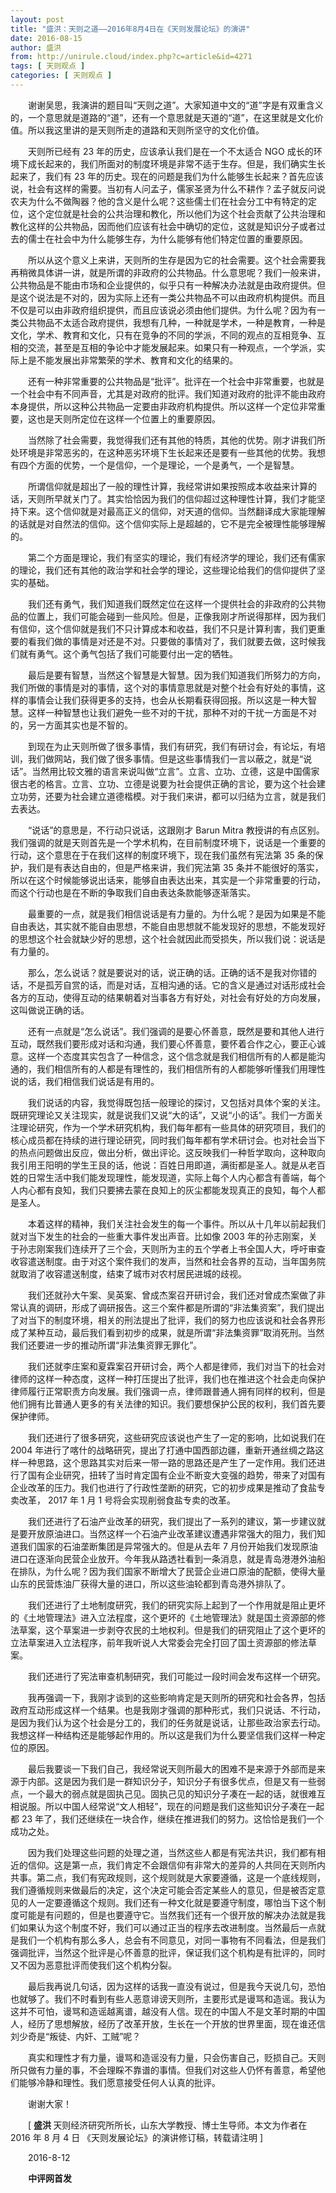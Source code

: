 ```yaml
---
layout: post
title: "盛洪：天则之道——2016年8月4日在《天则发展论坛》的演讲"
date: 2016-08-15
author: 盛洪
from: http://unirule.cloud/index.php?c=article&id=4271
tags: [ 天则观点 ]
categories: [ 天则观点 ]
---
```


<div class="article">
 <div class="body-text">
  <p class="MsoNormal" style="text-indent:21.0pt;">
   谢谢吴思，我演讲的题目叫“天则之道”。大家知道中文的“道”字是有双重含义的，一个意思就是道路的“道”，还有一个意思就是天道的“道”，在这里就是文化价值。所以我这里讲的是天则所走的道路和天则所坚守的文化价值。
  </p>
  <p class="MsoNormal" style="text-indent:21.0pt;">
   <span lang="EN-US">
   </span>
  </p>
  <p class="MsoNormal" style="text-indent:21.0pt;">
   天则所已经有
   <span lang="EN-US">
    23
   </span>
   年的历史，应该承认我们是在一个不太适合
   <span lang="EN-US">
    NGO
   </span>
   成长的环境下成长起来的，我们所面对的制度环境是非常不适于生存。但是，我们确实生长起来了，我们有
   <span lang="EN-US">
    23
   </span>
   年的历史。现在的问题是我们为什么能够生长起来？首先应该说，社会有这样的需要。当初有人问孟子，儒家圣贤为什么不耕作？孟子就反问说农夫为什么不做陶器？他的含义是什么呢？这些儒士们在社会分工中有特定的定位，这个定位就是社会的公共治理和教化，所以他们为这个社会贡献了公共治理和教化这样的公共物品，因而他们应该有社会中确切的定位，这就是知识分子或者过去的儒士在社会中为什么能够生存，为什么能够有他们特定位置的重要原因。
  </p>
  <p class="MsoNormal" style="text-indent:21.0pt;">
   <span lang="EN-US">
   </span>
  </p>
  <p class="MsoNormal" style="text-indent:21.0pt;">
   所以从这个意义上来讲，天则所的生存是因为它的社会需要。这个社会需要我再稍微具体讲一讲，就是所谓的非政府的公共物品。什么意思呢？我们一般来讲，公共物品是不能由市场和企业提供的，似乎只有一种解决办法就是由政府提供。但是这个说法是不对的，因为实际上还有一类公共物品不可以由政府机构提供。而且不仅是可以由非政府组织提供，而且应该说必须由他们提供。为什么呢？因为有一类公共物品不太适合政府提供，我想有几种，一种就是学术，一种是教育，一种是文化，学术、教育和文化，只有在竞争的不同的学派，不同的观点的互相竞争、互相的交流，甚至是互相的争论中才能发展起来。如果只有一种观点，一个学派，实际上是不能发展出非常繁荣的学术、教育和文化的结果的。
  </p>
  <p class="MsoNormal" style="text-indent:21.0pt;">
   <span lang="EN-US">
   </span>
  </p>
  <p class="MsoNormal" style="text-indent:21.0pt;">
   还有一种非常重要的公共物品是“批评”。批评在一个社会中非常重要，也就是一个社会中有不同声音，尤其是对政府的批评。我们知道对政府的批评不能由政府本身提供，所以这种公共物品一定要由非政府机构提供。所以这样一个定位非常重要，这也是天则所定位在这样一个位置上的重要原因。
  </p>
  <p class="MsoNormal" style="text-indent:21.0pt;">
   <span lang="EN-US">
   </span>
  </p>
  <p class="MsoNormal" style="text-indent:21.0pt;">
   当然除了社会需要，我觉得我们还有其他的特质，其他的优势。刚才讲我们所处环境是非常恶劣的，在这种恶劣环境下生长起来还是要有一些其他的优势。我想有四个方面的优势，一个是信仰，一个是理论，一个是勇气，一个是智慧。
  </p>
  <p class="MsoNormal" style="text-indent:21.0pt;">
   <span lang="EN-US">
   </span>
  </p>
  <p class="MsoNormal" style="text-indent:21.0pt;">
   所谓信仰就是超出了一般的理性计算，我经常讲如果按照成本收益来计算的话，天则所早就关门了。其实恰恰因为我们的信仰超过这种理性计算，我们才能坚持下来。这个信仰就是对最高正义的信仰，对天道的信仰。当然翻译成大家能理解的话就是对自然法的信仰。这个信仰实际上是超越的，它不是完全被理性能够理解的。
  </p>
  <p class="MsoNormal" style="text-indent:21.0pt;">
   <span lang="EN-US">
   </span>
  </p>
  <p class="MsoNormal" style="text-indent:21.0pt;">
   第二个方面是理论，我们有坚实的理论，我们有经济学的理论，我们还有儒家的理论，我们还有其他的政治学和社会学的理论，这些理论给我们的信仰提供了坚实的基础。
  </p>
  <p class="MsoNormal" style="text-indent:21.0pt;">
   <span lang="EN-US">
   </span>
  </p>
  <p class="MsoNormal" style="text-indent:21.0pt;">
   我们还有勇气，我们知道我们既然定位在这样一个提供社会的非政府的公共物品的位置上，我们可能会碰到一些风险。但是，正像我刚才所说得那样，因为我们有信仰，这个信仰就是我们不只计算成本和收益，我们不只是计算利害，我们更重要的看我们做的事情是对还是不对。只要做的事情对了，我们就要去做，这时候我们就有勇气。这个勇气包括了我们可能要付出一定的牺牲。
  </p>
  <p class="MsoNormal" style="text-indent:21.0pt;">
   <span lang="EN-US">
   </span>
  </p>
  <p class="MsoNormal" style="text-indent:21.0pt;">
   最后是要有智慧，当然这个智慧是大智慧。因为我们知道我们所努力的方向，我们所做的事情是对的事情，这个对的事情意思就是对整个社会有好处的事情，这样的事情会让我们获得更多的支持，也会从长期看获得回报。所以这是一种大智慧。这样一种智慧也让我们避免一些不对的干扰，那种不对的干扰一方面是不对的，另一方面其实也是不智的。
  </p>
  <p class="MsoNormal" style="text-indent:21.0pt;">
   <span lang="EN-US">
   </span>
  </p>
  <p class="MsoNormal" style="text-indent:21.0pt;">
   到现在为止天则所做了很多事情，我们有研究，我们有研讨会，有论坛，有培训，我们做网站，我们做了很多事情。但是这些事情我们一言以蔽之，就是“说话”。当然用比较文雅的语言来说叫做“立言”。立言、立功、立德，这是中国儒家很古老的格言。立言、立功、立德是说要为社会提供正确的言论，要为这个社会建立功劳，还要为社会建立道德楷模。对于我们来讲，都可以归结为立言，就是我们去表达。
  </p>
  <p class="MsoNormal" style="text-indent:21.0pt;">
   <span lang="EN-US">
   </span>
  </p>
  <p class="MsoNormal" style="text-indent:21.0pt;">
   “说话”的意思是，不行动只说话，这跟刚才
   <span lang="EN-US">
    Barun Mitra
   </span>
   教授讲的有点区别。我们强调的就是天则首先是一个学术机构，在目前制度环境下，说话是一个重要的行动，这个意思在于在我们这样的制度环境下，现在我们虽然有宪法第
   <span lang="EN-US">
    35
   </span>
   条的保护，我们是有表达自由的，但是严格来讲，我们宪法第
   <span lang="EN-US">
    35
   </span>
   条并不能很好的落实，所以在这个时候能够说出话来，能够自由表达出来，其实是一个非常重要的行动，而这个行动也是在不断的争取我们自由表达条款能够逐渐落实。
  </p>
  <p class="MsoNormal" style="text-indent:21.0pt;">
   <span lang="EN-US">
   </span>
  </p>
  <p class="MsoNormal" style="text-indent:21.0pt;">
   最重要的一点，就是我们相信说话是有力量的。为什么呢？是因为如果是不能自由表达，其实就不能自由思想，不能自由思想就不能发现好的思想，不能发现好的思想这个社会就缺少好的思想，这个社会就因此而受损失，所以我们说：说话是有力量的。
  </p>
  <p class="MsoNormal" style="text-indent:21.0pt;">
   <span lang="EN-US">
   </span>
  </p>
  <p class="MsoNormal" style="text-indent:21.0pt;">
   那么，怎么说话？就是要说对的话，说正确的话。正确的话不是我对你错的话，不是孤芳自赏的话，而是对话，互相沟通的话。它的含义是通过对话形成社会各方的互动，使得互动的结果朝着对当事各方有好处，对社会有好处的方向发展，这叫做说正确的话。
  </p>
  <p class="MsoNormal" style="text-indent:21.0pt;">
   <span lang="EN-US">
   </span>
  </p>
  <p class="MsoNormal" style="text-indent:21.0pt;">
   还有一点就是“怎么说话”。我们强调的是要心怀善意，既然是要和其他人进行互动，既然我们要形成对话和沟通，我们要心怀善意，要怀着合作之心，要正心诚意。这样一个态度其实包含了一种信念，这个信念就是我们相信所有的人都是能沟通的，我们相信所有的人都是有理性的，我们相信所有的人都能够听懂我们用理性说的话，我们相信我们说话是有用的。
  </p>
  <p class="MsoNormal" style="text-indent:21.0pt;">
   <span lang="EN-US">
   </span>
  </p>
  <p class="MsoNormal" style="text-indent:21.0pt;">
   我们说话的内容，我觉得既包括一般理论的探讨，又包括对具体个案的关注。既研究理论又关注现实，就是说我们又说“大的话”，又说“小的话”。我们一方面关注理论研究，作为一个学术研究机构，我们每年都有一些具体的研究项目，我们的核心成员都在持续的进行理论研究，同时我们每年都有学术研讨会。也对社会当下的热点问题做出反应，做出分析，做出评论。这反映我们一种哲学取向，这种取向我引用王阳明的学生王艮的话，他说：百姓日用即道，满街都是圣人。就是从老百姓的日常生活中我们能发现理性，能发现道，实际上每个人内心都含有善端，每个人内心都有良知，我们只要拂去蒙在良知上的灰尘都能发现真正的良知，每个人都是圣人。
  </p>
  <p class="MsoNormal" style="text-indent:21.0pt;">
   <span lang="EN-US">
   </span>
  </p>
  <p class="MsoNormal" style="text-indent:21.0pt;">
   本着这样的精神，我们关注社会发生的每一个事件。所以从十几年以前起我们就对当下发生的社会的一些重大事件发出声音。比如像
   <span lang="EN-US">
    2003
   </span>
   年的孙志刚案，关于孙志刚案我们连续开了三个会，天则所为主的五个学者上书全国人大，呼吁审查收容遣送制度。由于对这个案件我们的发声，当然和社会各界的互动，当年国务院就取消了收容遣送制度，结束了城市对农村居民进城的歧视。
  </p>
  <p class="MsoNormal" style="text-indent:21.0pt;">
   <span lang="EN-US">
   </span>
  </p>
  <p class="MsoNormal" style="text-indent:21.0pt;">
   我们还就孙大午案、吴英案、曾成杰案召开研讨会，我们还对曾成杰案做了非常认真的调研，形成了调研报告。这三个案件都是所谓的“非法集资案”，我们提出了对当下的制度环境，相关的刑法提出了批评，我们的努力也应该说和社会各界形成了某种互动，最后我们看到初步的成果，就是所谓“非法集资罪”取消死刑。当然我们还要进一步的推动所谓“非法集资罪无罪化”。
  </p>
  <p class="MsoNormal" style="text-indent:21.0pt;">
   <span lang="EN-US">
   </span>
  </p>
  <p class="MsoNormal" style="text-indent:21.0pt;">
   我们还就李庄案和夏霖案召开研讨会，两个人都是律师，我们对当下的社会对律师的这样一种态度，这样一种打压提出了批评，我们也在推进这个社会走向保护律师履行正常职责方向发展。我们强调一点，律师跟普通人拥有同样的权利，但是他们拥有比普通人更多的有关法律的知识。我们要想保护公民的权利，我们首先要保护律师。
  </p>
  <p class="MsoNormal" style="text-indent:21.0pt;">
   <span lang="EN-US">
   </span>
  </p>
  <p class="MsoNormal" style="text-indent:21.0pt;">
   我们还进行了很多研究，这些研究应该说也产生了一定的影响，比如说我们在
   <span lang="EN-US">
    2004
   </span>
   年进行了喀什的战略研究，提出了打通中国西部边疆，重新开通丝绸之路这样一种思路，这个思路其实对后来一带一路的思路还是产生了一定作用。我们还进行了国有企业研究，扭转了当时肯定国有企业不断变大变强的趋势，带来了对国有企业改革的压力。我们也进行了行政性垄断的研究，它的初步成果是推动了食盐专卖改革，
   <span lang="EN-US">
    2017
   </span>
   年
   <span lang="EN-US">
    1
   </span>
   月
   <span lang="EN-US">
    1
   </span>
   号将会实现削弱食盐专卖的改革。
  </p>
  <p class="MsoNormal" style="text-indent:21.0pt;">
   <span lang="EN-US">
   </span>
  </p>
  <p class="MsoNormal" style="text-indent:21.0pt;">
   我们还进行了石油产业改革的研究，我们提出了一系列的建议，第一步建议就是要开放原油进口。当然这样一个石油产业改革建议遭遇非常强大的阻力，我们知道我们国家的石油垄断集团是异常强大的。但是从去年
   <span lang="EN-US">
    7
   </span>
   月份开始我们发现原油进口在逐渐向民营企业放开。今年我从路透社看到一条消息，就是青岛港港外油船在排队，为什么呢？因为我们国家不断增大了民营企业进口原油的配额，使得大量山东的民营炼油厂获得大量的进口，所以这些油轮都到青岛港外排队了。
  </p>
  <p class="MsoNormal" style="text-indent:21.0pt;">
   <span lang="EN-US">
   </span>
  </p>
  <p class="MsoNormal" style="text-indent:21.0pt;">
   我们还进行了土地制度研究，我们的研究实际上起到了一个作用就是阻止更坏的《土地管理法》进入立法程度，这个更坏的《土地管理法》就是国土资源部的修法草案，这个草案进一步剥夺农民的土地权利。但是我们的研究阻止了这个更坏的立法草案进入立法程序，前年我听说人大常委会完全打回了国土资源部的修法草案。
  </p>
  <p class="MsoNormal" style="text-indent:21.0pt;">
   <span lang="EN-US">
   </span>
  </p>
  <p class="MsoNormal" style="text-indent:21.0pt;">
   我们还进行了宪法审查机制研究，我们可能过一段时间会发布这样一个研究。
  </p>
  <p class="MsoNormal" style="text-indent:21.0pt;">
   <span lang="EN-US">
   </span>
  </p>
  <p class="MsoNormal" style="text-indent:21.0pt;">
   我再强调一下，我刚才谈到的这些影响肯定是天则所的研究和社会各界，包括政府互动形成这样一个结果。也是我刚才强调的那种形式，我们只说话、不行动，是因为我们认为这个社会是分工的，我们的任务就是说话，让那些政治家去行动。我想这样一种结构还是能够起作用的。所以这是我们为什么要坚信我们这样一种定位的原因。
  </p>
  <p class="MsoNormal" style="text-indent:21.0pt;">
   <span lang="EN-US">
   </span>
  </p>
  <p class="MsoNormal" style="text-indent:21.0pt;">
   最后我要谈一下我们自己，我经常说天则所最大的困难不是来源于外部而是来源于内部。这是因为我们是一群知识分子，知识分子有很多优点，但是又有一些弱点，一个最大的弱点就是固执己见。固执己见的知识分子凑在一起的话，就很难互相说服。所以中国人经常说“文人相轻”，现在的问题是我们这些知识分子凑在一起都
   <span lang="EN-US">
    23
   </span>
   年了，我们还继续在一块合作，继续在推进我们的努力。这恰恰是我们一个成功之处。
  </p>
  <p class="MsoNormal" style="text-indent:21.0pt;">
   <span lang="EN-US">
   </span>
  </p>
  <p class="MsoNormal" style="text-indent:21.0pt;">
   因为我们处理这些问题的处理之道，当然这些人都是有宪法共识，我们都有相近的信仰。这是第一点，我们肯定不会跟信仰有非常大的差异的人共同在天则所内共事。第二点，我们有宪政规则，这个规则就是大家要遵循，这是一个底线规则，我们遵循规则来做最后的决定，这个决定可能会否定某些人的意见，但是被否定意见的人一定要遵循这个规则。我们还有一种文化就是要遵守制度，哪怕当下这个制度可能是有问题的，但是也要遵守它。当然我们还有一个很开放的解决办法就是我们如果认为这个制度不好，我们可以通过正当的程序去改进制度。当然最后一点就是我们一个机构有那么多人，总会有不同意见，对同一事物有不同看法，但是我们强调批评，当然这个批评是心怀善意的批评，保证我们这个机构是有批评的，同时又不因为恶意批评而使我们这个机构分裂。
  </p>
  <p class="MsoNormal" style="text-indent:21.0pt;">
   <span lang="EN-US">
   </span>
  </p>
  <p class="MsoNormal" style="text-indent:21.0pt;">
   最后我再说几句话，因为这样的话我一直没有说过，但是我今天说几句，恐怕也就够了。我们不时看到有些人恶意诽谤天则所，主要形式是谩骂和造谣。我认为这并不可怕，谩骂和造谣越离谱，越没有人信。现在的中国人不是文革时期的中国人，经历了思想解放，经历了改革开放，生长在一个开放的世界里面，现在谁还信刘少奇是“叛徒、内奸、工贼”呢？
  </p>
  <p class="MsoNormal" style="text-indent:21.0pt;">
   <span lang="EN-US">
   </span>
  </p>
  <p class="MsoNormal" style="text-indent:21.0pt;">
   真实和理性才有力量，谩骂和造谣没有力量，只会伤害自己，贬损自己。天则所只做有力量的事，不会理睬不靠谱的事情。但我们对这些人仍怀有善意，希望他们能够冷静和理性。我们愿意接受任何人认真的批评。
  </p>
  <p class="MsoNormal" style="text-indent:21.0pt;">
   <span lang="EN-US">
   </span>
  </p>
  <p class="MsoNormal" style="text-indent:21.0pt;">
   谢谢大家！
  </p>
  <p class="MsoNormal" style="text-indent:21.0pt;">
   <span lang="EN-US">
   </span>
  </p>
  <p class="MsoNormal" style="text-indent:21.0pt;">
   <span lang="EN-US">
    [
   </span>
   <b>
    盛洪
   </b>
   天则经济研究所所长，山东大学教授、博士生导师。本文为作者在
   <st1:chsdate day="4" islunardate="False" isrocdate="False" month="8" w:st="on" year="2016">
    <span lang="EN-US">
     2016
    </span>
    年
    <span lang="EN-US">
     8
    </span>
    月
    <span lang="EN-US">
     4
    </span>
    日
   </st1:chsdate>
   《天则发展论坛》的演讲修订稿，转载请注明
   <span lang="EN-US">
    ]
   </span>
  </p>
  <p class="MsoNormal" style="text-indent:21.0pt;">
   <span lang="EN-US">
   </span>
  </p>
  <p class="MsoNormal" style="text-indent:21.0pt;">
   <span lang="EN-US">
   </span>
  </p>
  <p class="MsoNormal" style="text-indent:21.0pt;">
   <st1:chsdate day="12" islunardate="False" isrocdate="False" month="8" w:st="on" year="2016">
    <span lang="EN-US">
     2016-8-12
    </span>
   </st1:chsdate>
  </p>
  <p class="MsoNormal" style="text-indent:21.1pt;">
   <b>
    中评网首发
    <span lang="EN-US">
     <o:p>
     </o:p>
    </span>
   </b>
  </p>
  <p class="MsoNormal" style="text-indent:21.0pt;">
   <span lang="EN-US">
   </span>
  </p>
  <p class="MsoNormal" style="text-indent:21.0pt;">
   <span lang="EN-US">
   </span>
  </p>
 </div>
</div>

